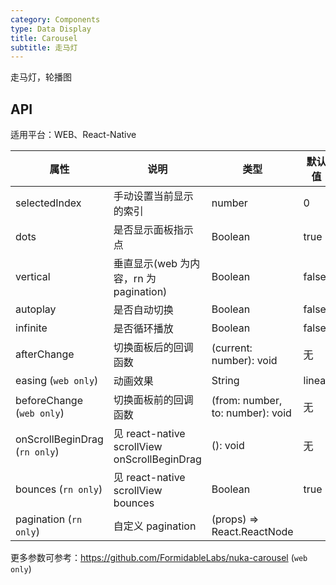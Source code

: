 ```yaml
---
category: Components
type: Data Display
title: Carousel
subtitle: 走马灯
---
```


走马灯，轮播图

## API

适用平台：WEB、React-Native

属性 | 说明 | 类型 | 默认值
----|-----|------|------
| selectedIndex |  手动设置当前显示的索引  |  number  |  0  |
| dots | 是否显示面板指示点 | Boolean   | true |
| vertical | 垂直显示(web 为内容，rn 为 pagination) | Boolean   | false |
| autoplay | 是否自动切换 | Boolean   | false |
| infinite | 是否循环播放 | Boolean   | false |
| afterChange  | 切换面板后的回调函数     | (current: number): void  | 无
| easing (`web only`) | 动画效果 | String   | linear |
| beforeChange  (`web only`)     | 切换面板前的回调函数     | (from: number, to: number): void | 无
| onScrollBeginDrag (`rn only`) | 见 react-native scrollView onScrollBeginDrag | (): void | 无 |
| bounces (`rn only`) | 见 react-native scrollView bounces       |   Boolean      | true |
| pagination (`rn only`) | 自定义 pagination     |   (props) => React.ReactNode      |  |

更多参数可参考：https://github.com/FormidableLabs/nuka-carousel (`web only`)
